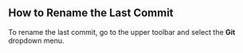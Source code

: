 ## How to Rename the Last Commit  
To rename the last commit, go to the upper toolbar and select the **Git** dropdown menu.  
